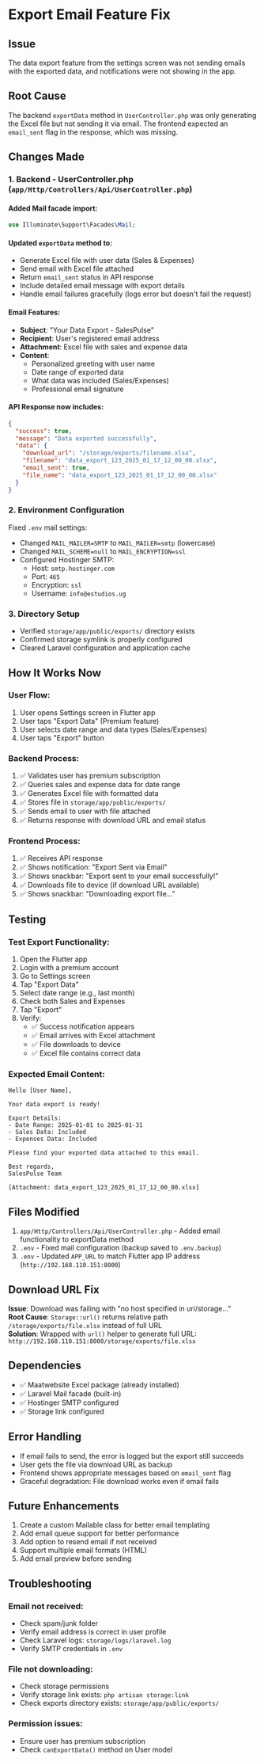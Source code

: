 # Export Email Feature Fix

## Issue
The data export feature from the settings screen was not sending emails with the exported data, and notifications were not showing in the app.

## Root Cause
The backend `exportData` method in `UserController.php` was only generating the Excel file but not sending it via email. The frontend expected an `email_sent` flag in the response, which was missing.

## Changes Made

### 1. Backend - UserController.php (`app/Http/Controllers/Api/UserController.php`)

#### Added Mail facade import:
```php
use Illuminate\Support\Facades\Mail;
```

#### Updated `exportData` method to:
- Generate Excel file with user data (Sales & Expenses)
- Send email with Excel file attached
- Return `email_sent` status in API response
- Include detailed email message with export details
- Handle email failures gracefully (logs error but doesn't fail the request)

#### Email Features:
- **Subject**: "Your Data Export - SalesPulse"
- **Recipient**: User's registered email address
- **Attachment**: Excel file with sales and expense data
- **Content**: 
  - Personalized greeting with user name
  - Date range of exported data
  - What data was included (Sales/Expenses)
  - Professional email signature

#### API Response now includes:
```json
{
  "success": true,
  "message": "Data exported successfully",
  "data": {
    "download_url": "/storage/exports/filename.xlsx",
    "filename": "data_export_123_2025_01_17_12_00_00.xlsx",
    "email_sent": true,
    "file_name": "data_export_123_2025_01_17_12_00_00.xlsx"
  }
}
```

### 2. Environment Configuration
Fixed `.env` mail settings:
- Changed `MAIL_MAILER=SMTP` to `MAIL_MAILER=smtp` (lowercase)
- Changed `MAIL_SCHEME=null` to `MAIL_ENCRYPTION=ssl`
- Configured Hostinger SMTP:
  - Host: `smtp.hostinger.com`
  - Port: `465`
  - Encryption: `ssl`
  - Username: `info@estudios.ug`

### 3. Directory Setup
- Verified `storage/app/public/exports/` directory exists
- Confirmed storage symlink is properly configured
- Cleared Laravel configuration and application cache

## How It Works Now

### User Flow:
1. User opens Settings screen in Flutter app
2. User taps "Export Data" (Premium feature)
3. User selects date range and data types (Sales/Expenses)
4. User taps "Export" button

### Backend Process:
1. ✅ Validates user has premium subscription
2. ✅ Queries sales and expense data for date range
3. ✅ Generates Excel file with formatted data
4. ✅ Stores file in `storage/app/public/exports/`
5. ✅ Sends email to user with file attached
6. ✅ Returns response with download URL and email status

### Frontend Process:
1. ✅ Receives API response
2. ✅ Shows notification: "Export Sent via Email"
3. ✅ Shows snackbar: "Export sent to your email successfully!"
4. ✅ Downloads file to device (if download URL available)
5. ✅ Shows snackbar: "Downloading export file..."

## Testing

### Test Export Functionality:
1. Open the Flutter app
2. Login with a premium account
3. Go to Settings screen
4. Tap "Export Data"
5. Select date range (e.g., last month)
6. Check both Sales and Expenses
7. Tap "Export"
8. Verify:
   - ✅ Success notification appears
   - ✅ Email arrives with Excel attachment
   - ✅ File downloads to device
   - ✅ Excel file contains correct data

### Expected Email Content:
```
Hello [User Name],

Your data export is ready!

Export Details:
- Date Range: 2025-01-01 to 2025-01-31
- Sales Data: Included
- Expenses Data: Included

Please find your exported data attached to this email.

Best regards,
SalesPulse Team

[Attachment: data_export_123_2025_01_17_12_00_00.xlsx]
```

## Files Modified
1. `app/Http/Controllers/Api/UserController.php` - Added email functionality to exportData method
2. `.env` - Fixed mail configuration (backup saved to `.env.backup`)
3. `.env` - Updated `APP_URL` to match Flutter app IP address (`http://192.168.110.151:8000`)

## Download URL Fix
**Issue**: Download was failing with "no host specified in uri/storage..."  
**Root Cause**: `Storage::url()` returns relative path `/storage/exports/file.xlsx` instead of full URL  
**Solution**: Wrapped with `url()` helper to generate full URL: `http://192.168.110.151:8000/storage/exports/file.xlsx`

## Dependencies
- ✅ Maatwebsite Excel package (already installed)
- ✅ Laravel Mail facade (built-in)
- ✅ Hostinger SMTP configured
- ✅ Storage link configured

## Error Handling
- If email fails to send, the error is logged but the export still succeeds
- User gets the file via download URL as backup
- Frontend shows appropriate messages based on `email_sent` flag
- Graceful degradation: File download works even if email fails

## Future Enhancements
1. Create a custom Mailable class for better email templating
2. Add email queue support for better performance
3. Add option to resend email if not received
4. Support multiple email formats (HTML)
5. Add email preview before sending

## Troubleshooting

### Email not received:
- Check spam/junk folder
- Verify email address is correct in user profile
- Check Laravel logs: `storage/logs/laravel.log`
- Verify SMTP credentials in `.env`

### File not downloading:
- Check storage permissions
- Verify storage link exists: `php artisan storage:link`
- Check exports directory exists: `storage/app/public/exports/`

### Permission issues:
- Ensure user has premium subscription
- Check `canExportData()` method on User model

